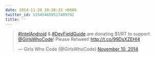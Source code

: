 ```yaml
---
date: 2014-11-20 10:28:33 +0000
twitter_id: 535454658517409792
title: ''
---
```


<blockquote class="twitter-tweet"><p lang="en" dir="ltr"><a href="https://twitter.com/hashtag/IntelAndroid?src=hash&amp;ref_src=twsrc%5Etfw">#IntelAndroid</a> &amp; <a href="https://twitter.com/hashtag/DevFieldGuide?src=hash&amp;ref_src=twsrc%5Etfw">#DevFieldGuide</a> are donating $1/RT to support <a href="https://twitter.com/GirlsWhoCode?ref_src=twsrc%5Etfw">@GirlsWhoCode</a>! Please Retweet! <a href="http://t.co/99DsXZEHl4">http://t.co/99DsXZEHl4</a></p>&mdash; Girls Who Code (@GirlsWhoCode) <a href="https://twitter.com/GirlsWhoCode/status/531883286055124992?ref_src=twsrc%5Etfw">November 10, 2014</a></blockquote>
<script async src="https://platform.twitter.com/widgets.js" charset="utf-8"></script>
